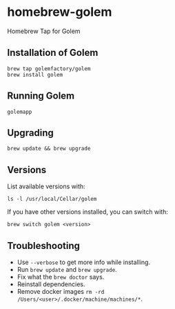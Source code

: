 homebrew-golem
=================

Homebrew Tap for Golem

## Installation of Golem
```
brew tap golemfactory/golem
brew install golem
```


## Running Golem
`golemapp`


## Upgrading
```
brew update && brew upgrade
```


## Versions
List available versions with:
```
ls -l /usr/local/Cellar/golem
```

If you have other versions installed, you can switch with:
```
brew switch golem <version>
```


## Troubleshooting

* Use `--verbose` to get more info while installing.
* Run `brew update` and `brew upgrade`.
* Fix what the `brew doctor` says.
* Reinstall dependencies.
* Remove docker images `rm -rd /Users/<user>/.docker/machine/machines/*`.
